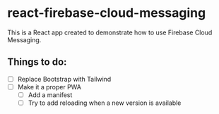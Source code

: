 # react-firebase-cloud-messaging

This is a React app created to demonstrate how to use Firebase Cloud Messaging.

## Things to do:

- [ ] Replace Bootstrap with Tailwind
- [ ] Make it a proper PWA
  - [ ] Add a manifest
  - [ ] Try to add reloading when a new version is available
